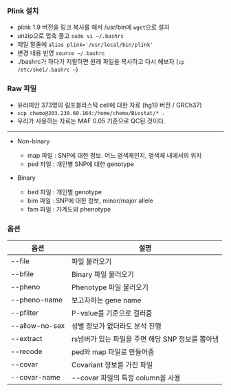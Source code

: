 ### Plink 설치

- plink 1.9 버전을 링크 복사를 해서 /usr/bin에 `wget`으로 설치
- unzip으로 압축 풀고 `sudo vi ~/.bashrc`
- 제일 밑줄에 `alias plink='/usr/local/bin/plink'`
- 변경 내용 반영 `source ~/.bashrc`
- ./bashrc가 하다가 지랄하면 원래 파일을 복사하고 다시 해보자 (`cp /etc/skel/.bashrc ~`)

### Raw 파일

- 유러피안 373명의 림포블라스틱 cell에 대한 자료 (hg19 버전 / GRCh37)
- `scp chemo@203.230.60.164:/home/chemo/Biostat/* .`
- 우리가 사용하는 자료는 MAF 0.05 기준으로 QC된 것이다.

---

- Non-binary
  - map 파일 : SNP에 대한 정보. 어느 염색체인지, 염색체 내에서의 위치
  - ped 파일 : 개인별 SNP에 대한 genotype

- Binary
  - bed 파일 : 개인별 genotype
  - bim 파일 : SNP에 대한 정보, minor/major allele
  - fam 파일 : 가계도와 phenotype

### 옵션

| 옵션           | 설명                                             |
| -------------- | ------------------------------------------------ |
| --file         | 파일 불러오기                                    |
| --bfile        | Binary 파일 불러오기                             |
| --pheno        | Phenotype 파일 불러오기                          |
| --pheno-name   | 보고자하는 gene name                             |
| --pfilter      | P-value를 기준으로 걸러줌                        |
| --allow-no-sex | 성별 정보가 없더라도 분석 진행                   |
| --extract      | rs넘버가 있는 파일을 주면 해당 SNP 정보를 뽑아냄 |
| --recode       | ped와 map 파일로 만들어줌                        |
| --covar        | Covariant 정보를 가진 파일                       |
| --covar-name   | --covar 파일의 특정 column을 사용                |

